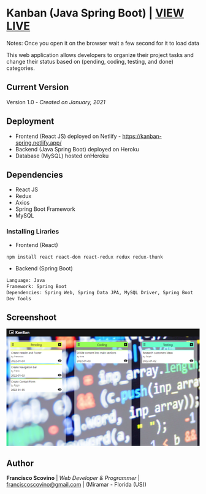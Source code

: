 # Kanban (Java Spring Boot)  |  [VIEW LIVE](https://kanban-spring.netlify.app/)
Notes: Once you open it on the browser wait a few second for it to load data

This web application allows developers to organize their project tasks and change their status based on (pending, coding, testing, and done) categories.

## Current Version
Version 1.0 - *Created on January, 2021*

## Deployment

* Frontend (React JS) deployed on Netlify - https://kanban-spring.netlify.app/
* Backend (Java Spring Boot) deployed on Heroku
* Database (MySQL) hosted onHeroku 

## Dependencies

* React JS
* Redux
* Axios
* Spring Boot Framework
* MySQL

### Installing Liraries

* Frontend (React)
```
npm install react react-dom react-redux redux redux-thunk
```

* Backend (Spring Boot)
```
Language: Java
Framework: Spring Boot
Dependencies: Spring Web, Spring Data JPA, MySQL Driver, Spring Boot Dev Tools
```

## Screenshoot

![Screenshoot](https://github.com/fscovino/kanban/blob/main/kanban_screenshot_1.png)

## Author

**Francisco Scovino** | *Web Developer & Programmer* | [franciscoscovino@gmail.com](mailto:franciscoscovino@gmail.com) | (Miramar - Florida (US))

